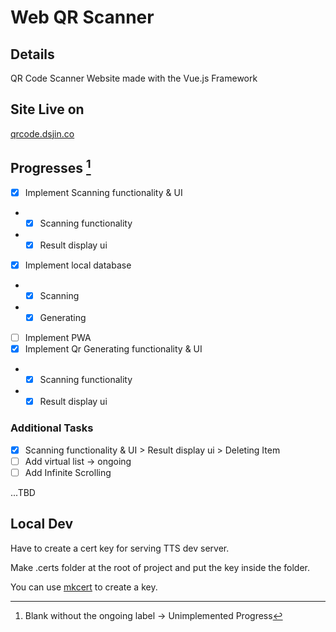 # Web QR Scanner

## Details

QR Code Scanner Website made with the Vue.js Framework 

## Site Live on
[qrcode.dsjin.co](https://qrcode.dsjin.co)

## Progresses [^1]

- [X] Implement Scanning functionality & UI
- - [X] Scanning functionality
- - [X] Result display ui
- [X] Implement local database
- - [X] Scanning
- - [X] Generating
- [ ] Implement PWA
- [X] Implement Qr Generating functionality & UI
- - [X] Scanning functionality
- - [X] Result display ui

### Additional Tasks

- [X] Scanning functionality & UI > Result display ui > Deleting Item
- [ ] Add virtual list -> ongoing
- [ ] Add Infinite Scrolling

...TBD

## Local Dev

Have to create a cert key for serving TTS dev server. 

Make .certs folder at the root of project and put the key inside the folder.

You can use [mkcert](https://github.com/FiloSottile/mkcert) to create a key.

[^1]: Blank without the ongoing label -> Unimplemented Progress
